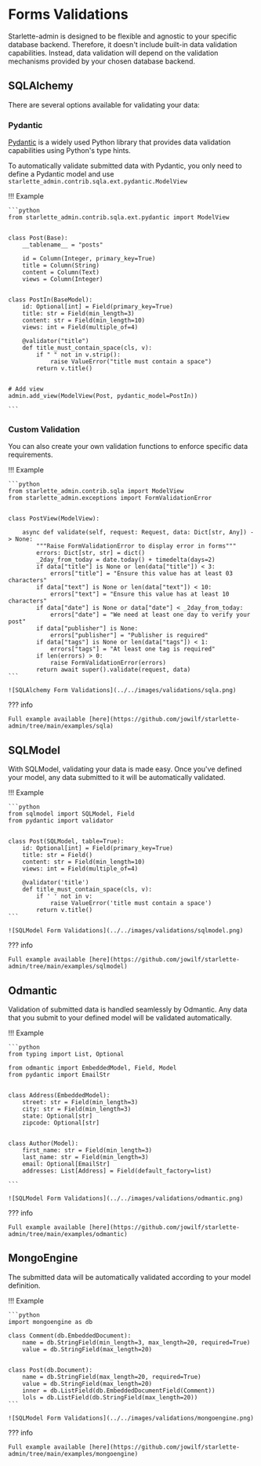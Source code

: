 # Forms Validations

Starlette-admin is designed to be flexible and agnostic to your specific database backend. Therefore, it doesn't include
built-in data validation capabilities. Instead, data validation will depend on the validation mechanisms provided by
your chosen database backend.

## SQLAlchemy

There are several options available for validating your data:

### Pydantic

[Pydantic](https://github.com/pydantic/pydantic) is a widely used Python library that provides data validation
capabilities using Python's type hints.

To automatically validate submitted data with Pydantic, you only need to define a Pydantic model and
use `starlette_admin.contrib.sqla.ext.pydantic.ModelView`

!!! Example

    ```python
    from starlette_admin.contrib.sqla.ext.pydantic import ModelView


    class Post(Base):
        __tablename__ = "posts"

        id = Column(Integer, primary_key=True)
        title = Column(String)
        content = Column(Text)
        views = Column(Integer)


    class PostIn(BaseModel):
        id: Optional[int] = Field(primary_key=True)
        title: str = Field(min_length=3)
        content: str = Field(min_length=10)
        views: int = Field(multiple_of=4)

        @validator("title")
        def title_must_contain_space(cls, v):
            if " " not in v.strip():
                raise ValueError("title must contain a space")
            return v.title()


    # Add view
    admin.add_view(ModelView(Post, pydantic_model=PostIn))

    ```

### Custom Validation

You can also create your own validation functions to enforce specific data requirements.

!!! Example

    ```python
    from starlette_admin.contrib.sqla import ModelView
    from starlette_admin.exceptions import FormValidationError


    class PostView(ModelView):

        async def validate(self, request: Request, data: Dict[str, Any]) -> None:
            """Raise FormValidationError to display error in forms"""
            errors: Dict[str, str] = dict()
            _2day_from_today = date.today() + timedelta(days=2)
            if data["title"] is None or len(data["title"]) < 3:
                errors["title"] = "Ensure this value has at least 03 characters"
            if data["text"] is None or len(data["text"]) < 10:
                errors["text"] = "Ensure this value has at least 10 characters"
            if data["date"] is None or data["date"] < _2day_from_today:
                errors["date"] = "We need at least one day to verify your post"
            if data["publisher"] is None:
                errors["publisher"] = "Publisher is required"
            if data["tags"] is None or len(data["tags"]) < 1:
                errors["tags"] = "At least one tag is required"
            if len(errors) > 0:
                raise FormValidationError(errors)
            return await super().validate(request, data)
    ```

    ![SQLAlchemy Form Validations](../../images/validations/sqla.png)

??? info

    Full example available [here](https://github.com/jowilf/starlette-admin/tree/main/examples/sqla)

## SQLModel

With SQLModel, validating your data is made easy. Once you've defined your model, any data submitted to it will be
automatically validated.

!!! Example

    ```python
    from sqlmodel import SQLModel, Field
    from pydantic import validator


    class Post(SQLModel, table=True):
        id: Optional[int] = Field(primary_key=True)
        title: str = Field()
        content: str = Field(min_length=10)
        views: int = Field(multiple_of=4)

        @validator('title')
        def title_must_contain_space(cls, v):
            if ' ' not in v:
                raise ValueError('title must contain a space')
            return v.title()
    ```

    ![SQLModel Form Validations](../../images/validations/sqlmodel.png)

??? info

    Full example available [here](https://github.com/jowilf/starlette-admin/tree/main/examples/sqlmodel)

## Odmantic

Validation of submitted data is handled seamlessly by Odmantic. Any data that you submit to your defined model will be
validated automatically.

!!! Example

    ```python
    from typing import List, Optional

    from odmantic import EmbeddedModel, Field, Model
    from pydantic import EmailStr


    class Address(EmbeddedModel):
        street: str = Field(min_length=3)
        city: str = Field(min_length=3)
        state: Optional[str]
        zipcode: Optional[str]


    class Author(Model):
        first_name: str = Field(min_length=3)
        last_name: str = Field(min_length=3)
        email: Optional[EmailStr]
        addresses: List[Address] = Field(default_factory=list)

    ```

    ![SQLModel Form Validations](../../images/validations/odmantic.png)

??? info

    Full example available [here](https://github.com/jowilf/starlette-admin/tree/main/examples/odmantic)

## MongoEngine

The submitted data will be automatically validated according to your model definition.

!!! Example

    ```python
    import mongoengine as db

    class Comment(db.EmbeddedDocument):
        name = db.StringField(min_length=3, max_length=20, required=True)
        value = db.StringField(max_length=20)


    class Post(db.Document):
        name = db.StringField(max_length=20, required=True)
        value = db.StringField(max_length=20)
        inner = db.ListField(db.EmbeddedDocumentField(Comment))
        lols = db.ListField(db.StringField(max_length=20))
    ```

    ![SQLModel Form Validations](../../images/validations/mongoengine.png)

??? info

    Full example available [here](https://github.com/jowilf/starlette-admin/tree/main/examples/mongoengine)
